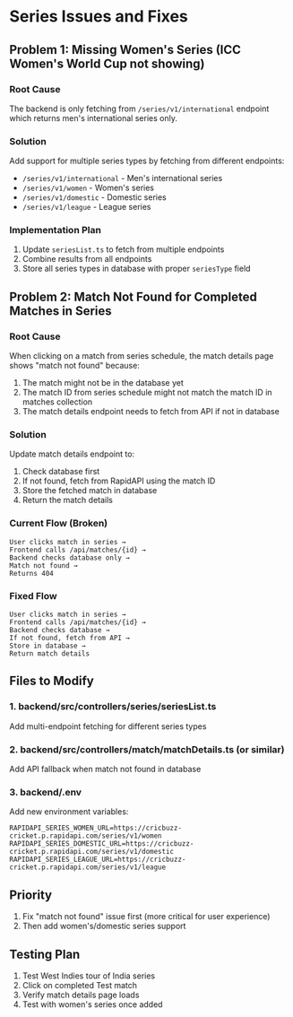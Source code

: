 # Series Issues and Fixes

## Problem 1: Missing Women's Series (ICC Women's World Cup not showing)

### Root Cause
The backend is only fetching from `/series/v1/international` endpoint which returns men's international series only.

### Solution
Add support for multiple series types by fetching from different endpoints:
- `/series/v1/international` - Men's international series
- `/series/v1/women` - Women's series  
- `/series/v1/domestic` - Domestic series
- `/series/v1/league` - League series

### Implementation Plan
1. Update `seriesList.ts` to fetch from multiple endpoints
2. Combine results from all endpoints
3. Store all series types in database with proper `seriesType` field

## Problem 2: Match Not Found for Completed Matches in Series

### Root Cause
When clicking on a match from series schedule, the match details page shows "match not found" because:
1. The match might not be in the database yet
2. The match ID from series schedule might not match the match ID in matches collection
3. The match details endpoint needs to fetch from API if not in database

### Solution
Update match details endpoint to:
1. Check database first
2. If not found, fetch from RapidAPI using the match ID
3. Store the fetched match in database
4. Return the match details

### Current Flow (Broken)
```
User clicks match in series → 
Frontend calls /api/matches/{id} → 
Backend checks database only → 
Match not found → 
Returns 404
```

### Fixed Flow
```
User clicks match in series → 
Frontend calls /api/matches/{id} → 
Backend checks database → 
If not found, fetch from API → 
Store in database → 
Return match details
```

## Files to Modify

### 1. backend/src/controllers/series/seriesList.ts
Add multi-endpoint fetching for different series types

### 2. backend/src/controllers/match/matchDetails.ts (or similar)
Add API fallback when match not found in database

### 3. backend/.env
Add new environment variables:
```
RAPIDAPI_SERIES_WOMEN_URL=https://cricbuzz-cricket.p.rapidapi.com/series/v1/women
RAPIDAPI_SERIES_DOMESTIC_URL=https://cricbuzz-cricket.p.rapidapi.com/series/v1/domestic
RAPIDAPI_SERIES_LEAGUE_URL=https://cricbuzz-cricket.p.rapidapi.com/series/v1/league
```

## Priority
1. Fix "match not found" issue first (more critical for user experience)
2. Then add women's/domestic series support

## Testing Plan
1. Test West Indies tour of India series
2. Click on completed Test match
3. Verify match details page loads
4. Test with women's series once added
